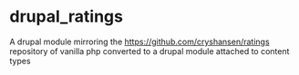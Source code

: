 # drupal_ratings
A drupal module mirroring the https://github.com/cryshansen/ratings repository of vanilla php converted to a drupal module attached to content types
